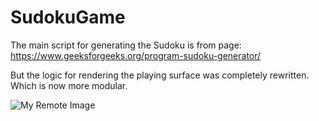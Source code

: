 # SudokuGame

The main script for generating the Sudoku is from page: https://www.geeksforgeeks.org/program-sudoku-generator/

But the logic for rendering the playing surface was completely rewritten. Which is now more modular.

![My Remote Image](https://i.imgur.com/BDOVbl4.png)
